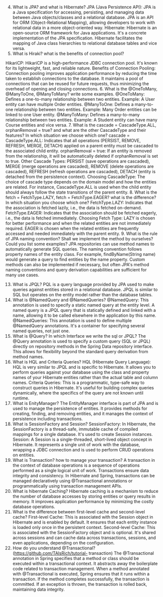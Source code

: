 4. What is JPA? and what is Hibernate?
   JPA (Java Persistence API): JPA is a Java specification for accessing, persisting, and managing data between Java objects/classes and a relational database. JPA is an API for ORM (Object-Relational Mapping), allowing developers to work with relational data in a more object-oriented way.
   Hibernate: Hibernate is an open-source ORM framework for Java applications. It's a concrete implementation of the JPA specification. Hibernate facilitates the mapping of Java class hierarchies to relational database tables and vice versa.
5.  What is Hiraki? what is the benefits of connection pool?

HikariCP: HikariCP is a high-performance JDBC connection pool. It's known for its lightweight, fast, and reliable nature.
Benefits of Connection Pooling: Connection pooling improves application performance by reducing the time taken to establish connections to the database. It maintains a pool of connections that can be reused for future requests, thus minimizing the overhead of opening and closing connections.
6.  What is the  @OneToMany, @ManyToOne, @ManyToMany? write some examples.
    @OneToMany: Defines a one-to-many relationship between two entities. Example: A User entity can have multiple Order entities.
    @ManyToOne: Defines a many-to-one relationship between two entities. Example: Many Order entities can be linked to one User entity.
    @ManyToMany: Defines a many-to-many relationship between two entities. Example: A Student entity can have many Course entities and vice versa.
7. What is the  cascade = CascadeType.ALL, orphanRemoval = true? and what
   are the other CascadeType and their features? In which situation we choose
   which one?
   cascade = CascadeType.ALL: Indicates that all operations (PERSIST, REMOVE, REFRESH, MERGE, DETACH) applied on a parent entity must be cascaded to the associated child entity.
   orphanRemoval = true: If an entity is removed from the relationship, it will be automatically deleted if orphanRemoval is set to true.
   Other Cascade Types: PERSIST (save operations are cascaded), MERGE (merge operations are cascaded), REMOVE (delete operations are cascaded), REFRESH (refresh operations are cascaded), DETACH (entity is detached from the persistence context).
   Choosing CascadeType: The choice of cascade type depends on the domain model and how the entities are related. For instance, CascadeType.ALL is used when the child entity should always follow the state transitions of the parent entity.
8.  What is the  fetch = FetchType.LAZY, fetch = FetchType.EAGER? what is the
    difference? In which situation you choose which one?
    FetchType.LAZY: Indicates that the association is fetched lazily, i.e., the data is fetched on-demand.
    FetchType.EAGER: Indicates that the association should be fetched eagerly, i.e., the data is fetched immediately.
    Choosing Fetch Type: LAZY is chosen for better performance and when the related entities are not immediately required. EAGER is chosen when the related entities are frequently accessed and needed immediately with the parent entity.
9.  What is the rule of JPA naming convention? Shall we implement the method by
    ourselves? Could you list some examples?
    JPA repositories can use method names to automatically generate SQL queries. The naming convention follows property names of the entity class. For example, findByName(String name) would generate a query to find entities by the name property. Custom methods can also be implemented if necessary, but often JPA's method naming conventions and query derivation capabilities are sufficient for many use cases.

13. What is JPQL?
    PQL is a query language provided by JPA used to make queries against entities stored in a relational database. JPQL is similar to SQL but operates on the entity model rather than the database tables.
14. What is @NamedQuery and @NamedQueries?
    @NamedQuery: This annotation is used to specify a static named query at the entity level. A named query is a JPQL query that is statically defined and linked with a name, allowing it to be called elsewhere in the application by this name.
    @NamedQueries: This annotation is used to define multiple @NamedQuery annotations. It's a container for specifying several named queries, not just one.
15. What is @Query? In which Interface we write the sql or JPQL?
    The @Query annotation is used to specify a custom query (SQL or JPQL) directly on repository methods in the Spring Data repository interface. This allows for flexibility beyond the standard query derivation from method names.
16. What is HQL and Criteria Queries?
    HQL (Hibernate Query Language): HQL is very similar to JPQL and is specific to Hibernate. It allows you to perform queries against your database using the class and property names of your Hibernate entities rather than the actual table and column names.
    Criteria Queries: This is a programmatic, type-safe way to construct queries in Hibernate. It's useful for building complex queries dynamically, where the specifics of the query are not known until runtime.
17.  What is EnityManager?
     The EntityManager interface is part of JPA and is used to manage the persistence of entities. It provides methods for creating, finding, and removing entities, and it manages the context of persistence including transactions.
18. What is SessionFactory and Session?
    SessionFactory: In Hibernate, the SessionFactory is a thread-safe, immutable cache of compiled mappings for a single database. It's used to create Session instances.
    Session: A Session is a single-threaded, short-lived object concept in Hibernate. It represents a single unit of work with the database, wrapping a JDBC connection and is used to perform CRUD operations on entities.
19. What is Transaction? how to manage your transaction?
    A transaction in the context of database operations is a sequence of operations performed as a single logical unit of work. Transactions ensure data integrity and consistency. In Hibernate and Spring, transactions can be managed declaratively using @Transactional annotations or programmatically using transaction management APIs.
20. What is hibernate Caching?
    Hibernate caching is a mechanism to reduce the number of database accesses by storing entities or query results in memory. It improves application performance by minimizing the costly database operations.
21. What is the difference between first-level cache and second-level cache?
    First-level Cache: This is associated with the Session object in Hibernate and is enabled by default. It ensures that each entity instance is loaded only once in the persistent context.
    Second-level Cache: This is associated with the SessionFactory object and is optional. It's shared across sessions and can cache data across transactions, sessions, and even applications, depending on the configuration.
22. How do you understand @Transactional? (https://github.com/TAIsRich/tutorial-
    transaction)
    The @Transactional annotation in Spring specifies that a method or class should be executed within a transactional context. It abstracts away the boilerplate code related to transaction management. When a method annotated with @Transactional is executed, Spring ensures that it runs within a transaction. If the method completes successfully, the transaction is committed. If an exception is thrown, the transaction is rolled back, maintaining data integrity.